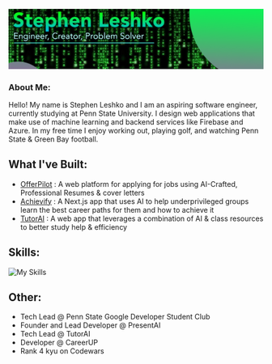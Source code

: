 
![](https://github.com/StephenLeshko/StephenLeshko/blob/main/GitHubBanner.png)
### About Me:
Hello! My name is Stephen Leshko and I am an aspiring software engineer, currently studying at Penn State University. I design web applications that make use of machine learning and backend services like Firebase and Azure. In my free time I enjoy working out, playing golf, and watching Penn State & Green Bay football.

## What I've Built:
* [OfferPilot](https://offerpilot.ai/?obdgj) : A web platform for applying for jobs using AI-Crafted, Professional Resumes & cover letters
* [Achievify](https://www.achievify.org/) : A Next.js app that uses AI to help underprivileged groups learn the best career paths for them and how to achieve it
* [TutorAI](https://tutorai-v1.vercel.app/) : A web app that leverages a combination of AI & class resources to better study help & efficiency

## Skills:
![My Skills](https://skillicons.dev/icons?i=js,py,react,nodejs,gcp,azure,tensorflow,java,firebase,flutter,css,c,mysql,github,discord)

## Other:
* Tech Lead @ Penn State Google Developer Student Club
* Founder and Lead Developer @ PresentAI
* Tech Lead @ TutorAI
* Developer @ CareerUP
* Rank 4 kyu on Codewars
